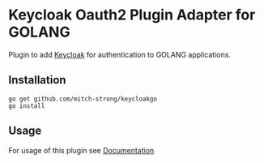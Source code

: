 # Keycloak Oauth2 Plugin Adapter for GOLANG
Plugin to add [Keycloak](http://www.keycloak.org/) for authentication to GOLANG applications.

## Installation
```
go get github.com/mitch-strong/keycloakgo
go install
```

## Usage
For usage of this plugin see [Documentation](../master/USAGE.md)